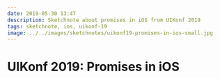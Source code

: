 ```yaml
---
date: 2019-05-30 13:47
description: Sketchnote about promises in iOS from UIKonf 2019
tags: sketchnote, ios, uikonf-19
image: ../../images/sketchnotes/uikonf19-promises-in-ios-small.jpg
---
```


# UIKonf 2019: Promises in iOS

